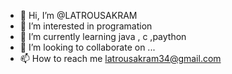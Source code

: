 - 👋 Hi, I’m @LATROUSAKRAM
- 👀 I’m interested in programation
- 🌱 I’m currently learning java , c ,paython
- 💞️ I’m looking to collaborate on ...
- 📫 How to reach me latrousakram34@gmail.com

<!---
LATROUSAKRAM/LATROUSAKRAM is a ✨ special ✨ repository because its `README.md` (this file) appears on your GitHub profile.
You can click the Preview link to take a look at your changes.
--->
